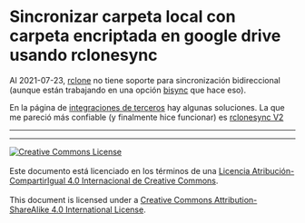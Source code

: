 # Sincronizar carpeta local con carpeta encriptada en google drive usando rclonesync

Al 2021-07-23, [rclone](https://rclone.org/) no tiene soporte para sincronización bidireccional (aunque están trabajando en una opción [bisync](https://github.com/rclone/rclone/pull/5164) que hace eso).

En la página de [integraciones de terceros](https://github.com/rclone/rclone/wiki/Third-Party-Integrations-with-rclone) hay algunas soluciones. La que me pareció más confiable (y finalmente hice funcionar) es [rclonesync V2](https://github.com/cjnaz/rclonesync-V2)


___
<!-- LICENSE -->
___
<a rel="licencia" href="http://creativecommons.org/licenses/by-sa/4.0/deed.es">
<img alt="Creative Commons License" style="border-width:0"
src="https://i.creativecommons.org/l/by-sa/4.0/88x31.png" /></a>
<br /><br />
Este documento está licenciado en los términos de una <a rel="licencia"
href="http://creativecommons.org/licenses/by-sa/4.0/deed.es">
Licencia Atribución-CompartirIgual 4.0 Internacional de Creative Commons</a>.
<br /><br />
This document is licensed under a <a rel="license" 
href="http://creativecommons.org/licenses/by-sa/4.0/deed.en">
Creative Commons Attribution-ShareAlike 4.0 International License</a>.
<!-- END --> 
